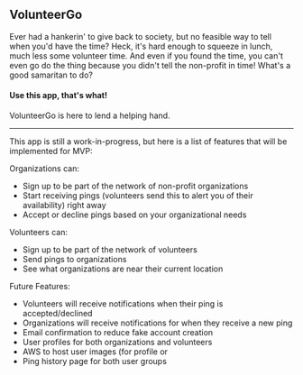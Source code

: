 ## VolunteerGo
Ever had a hankerin' to give back to society, but no feasible way to tell when you'd have the time? Heck, it's hard enough to squeeze in lunch, much less some volunteer time. And even if you found the time, you can't even go do the thing because you didn't tell the non-profit in time! What's a good samaritan to do?

#### Use this app, that's what!
VolunteerGo is here to lend a helping hand.

---

This app is still a work-in-progress, but here is a list of features that will be implemented for MVP:

Organizations can:
- Sign up to be part of the network of non-profit organizations
- Start receiving pings (volunteers send this to alert you of their availability) right away
- Accept or decline pings based on your organizational needs

Volunteers can:
- Sign up to be part of the network of volunteers
- Send pings to organizations
- See what organizations are near their current location

Future Features: 
- Volunteers will receive notifications when their ping is accepted/declined
- Organizations will receive notifications for when they receive a new ping
- Email confirmation to reduce fake account creation
- User profiles for both organizations and volunteers
- AWS to host user images (for profile or 
- Ping history page for both user groups
